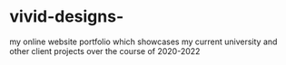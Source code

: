 # vivid-designs-
my online website portfolio which showcases my current university and other client projects over the course of 2020-2022
